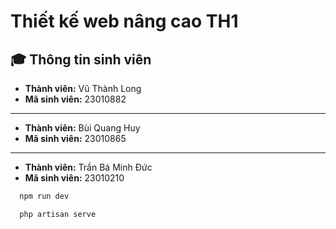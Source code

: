 # Thiết kế web nâng cao TH1

## 🎓 Thông tin sinh viên


- **Thành viên:** Vũ Thành Long  
- **Mã sinh viên:** 23010882  

---

- **Thành viên:** Bùi Quang Huy  
- **Mã sinh viên:** 23010865  

---

- **Thành viên:** Trần Bá Minh Đức  
- **Mã sinh viên:** 23010210

```bash
  npm run dev
```

```bash
  php artisan serve
```




